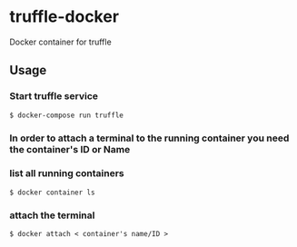 # truffle-docker
Docker container for truffle

## Usage

### Start truffle service
```$ docker-compose run truffle```

### In order to attach a terminal to the running container you need the container's ID or Name

### list all running containers
```$ docker container ls```

### attach the terminal
```$ docker attach < container's name/ID >```

